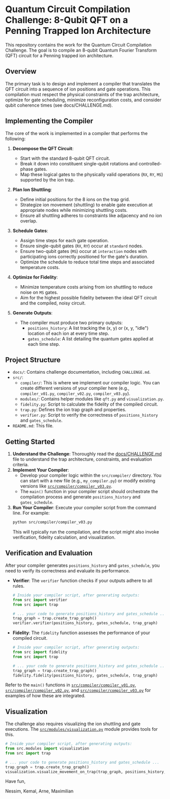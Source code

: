# Quantum Circuit Compilation Challenge: 8-Qubit QFT on a Penning Trapped Ion Architecture

This repository contains the work for the Quantum Circuit Compilation Challenge. The goal is to compile an 8-qubit Quantum Fourier Transform (QFT) circuit for a Penning trapped ion architecture.

## Overview

The primary task is to design and implement a compiler that translates the QFT circuit into a sequence of ion positions and gate operations. This compilation must respect the physical constraints of the trap architecture, optimize for gate scheduling, minimize reconfiguration costs, and consider qubit coherence times (see docs/CHALLENGE.md).

## Implementing the Compiler

The core of the work is implemented in a compiler that performs the following:

1.  **Decompose the QFT Circuit**:
    *   Start with the standard 8-qubit QFT circuit.
    *   Break it down into constituent single-qubit rotations and controlled-phase gates.
    *   Map these logical gates to the physically valid operations (`RX`, `RY`, `MS`) supported by the ion trap.

2.  **Plan Ion Shuttling**:
    *   Define initial positions for the 8 ions on the trap grid.
    *   Strategize ion movement (shuttling) to enable gate execution at appropriate nodes while minimizing shuttling costs.
    *   Ensure all shuttling adheres to constraints like adjacency and no ion overlap.

3.  **Schedule Gates**:
    *   Assign time steps for each gate operation.
    *   Ensure single-qubit gates (`RX`, `RY`) occur at `standard` nodes.
    *   Ensure two-qubit gates (`MS`) occur at `interaction` nodes with participating ions correctly positioned for the gate's duration.
    *   Optimize the schedule to reduce total time steps and associated temperature costs.

4.  **Optimize for Fidelity**:
    *   Minimize temperature costs arising from ion shuttling to reduce noise on `MS` gates.
    *   Aim for the highest possible fidelity between the ideal QFT circuit and the compiled, noisy circuit.

5.  **Generate Outputs**:
    *   The compiler must produce two primary outputs:
        *   `positions_history`: A list tracking the (x, y) or (x, y, "idle") location of each ion at every time step.
        *   `gates_schedule`: A list detailing the quantum gates applied at each time step.

## Project Structure

*   `docs/`: Contains challenge documentation, including `CHALLENGE.md`.
*   `src/`:
    *   `compiler/`: This is where we implement our compiler logic. You can create different versions of your compiler here (e.g., `compiler_v01.py`, `compiler_v02.py`, `compiler_v03.py`).
    *   `modules/`: Contains helper modules like `qft.py` and `visualization.py`.
    *   `fidelity.py`: Script to calculate the fidelity of the compiled circuit.
    *   `trap.py`: Defines the ion trap graph and properties.
    *   `verifier.py`: Script to verify the correctness of `positions_history` and `gates_schedule`.
*   `README.md`: This file.

## Getting Started

1.  **Understand the Challenge**: Thoroughly read the [docs/CHALLENGE.md](docs/CHALLENGE.md) file to understand the trap architecture, constraints, and evaluation criteria.
2.  **Implement Your Compiler**:
    *   Develop your compiler logic within the `src/compiler/` directory. You can start with a new file (e.g., `my_compiler.py`) or modify existing versions like [`src/compiler/compiler_v03.py`](src/compiler/compiler_v03.py).
    *   The `main()` function in your compiler script should orchestrate the compilation process and generate `positions_history` and `gates_schedule`.
3.  **Run Your Compiler**:
    Execute your compiler script from the command line. For example:
    ```bash
    python src/compiler/compiler_v03.py
    ```
    This will typically run the compilation, and the script might also invoke verification, fidelity calculation, and visualization.

## Verification and Evaluation

After your compiler generates `positions_history` and `gates_schedule`, you need to verify its correctness and evaluate its performance.

*   **Verifier**: The `verifier` function checks if your outputs adhere to all rules.
    ```python
    # Inside your compiler script, after generating outputs:
    from src import verifier
    from src import trap

    # ... your code to generate positions_history and gates_schedule ...
    trap_graph = trap.create_trap_graph()
    verifier.verifier(positions_history, gates_schedule, trap_graph)
    ```
*   **Fidelity**: The `fidelity` function assesses the performance of your compiled circuit.
    ```python
    # Inside your compiler script, after generating outputs:
    from src import fidelity
    from src import trap

    # ... your code to generate positions_history and gates_schedule ...
    trap_graph = trap.create_trap_graph()
    fidelity.fidelity(positions_history, gates_schedule, trap_graph)
    ```

Refer to the `main()` functions in [`src/compiler/compiler_v01.py`](src/compiler/compiler_v01.py), [`src/compiler/compiler_v02.py`](src/compiler/compiler_v02.py), and [`src/compiler/compiler_v03.py`](src/compiler/compiler_v03.py) for examples of how these are integrated.

## Visualization

The challenge also requires visualizing the ion shuttling and gate executions. The [`src/modules/visualization.py`](src/modules/visualization.py) module provides tools for this.
```python
# Inside your compiler script, after generating outputs:
from src.modules import visualization
from src import trap

# ... your code to generate positions_history and gates_schedule ...
trap_graph = trap.create_trap_graph()
visualization.visualize_movement_on_trap(trap_graph, positions_history, gates_schedule)
```

Have fun,

Nessim, Kemal, Arne, Maximilian